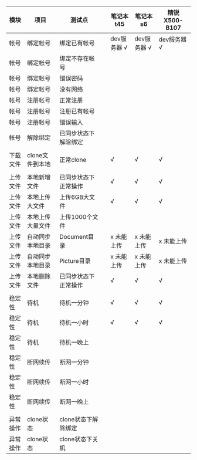 模块|项目|测试点||笔记本t45|笔记本s6|精锐X500-B107|
-----|-----|-----|-----|-----|-----|-----|
帐号|绑定帐号|绑定已有帐号||dev服务器  √|dev服务器  √|dev服务器  √|
帐号|绑定帐号|绑定不存在帐号||||
帐号|绑定帐号|错误密码||||
帐号|绑定帐号|没有网络||||
帐号|注册帐号|正常注册||||
帐号|注册帐号|注册已有帐号||||
帐号|注册帐号|错误输入||||
帐号|解除绑定|已同步状态下解除绑定||||
|||||||
下载文件|clone文件到本地|正常clone||√|√|√|
|||||||
上传文件|本地新增文件|已同步状态下正常操作||√|√|√|
上传文件|本地上传大文件|上传6GB大文件||√|√|√|
上传文件|本地上传大量文件|上传1000个文件||||
上传文件|自动同步本地目录|Document目录||x 未能上传|x 未能上传|x 未能上传|
上传文件|自动同步本地目录|Picture目录||x 未能上传|x 未能上传|x 未能上传|
上传文件|本地删除文件|已同步状态下正常操作||√|√|√|
|||||||
稳定性|待机|待机一分钟||√|√|√|
稳定性|待机|待机一小时||√|√|√|
稳定性|待机|待机一晚上||||
稳定性|断网续传|断网一分钟||||
稳定性|断网续传|断网一小时||||
稳定性|断网续传|断网一晚上||||
|||||||
异常操作|clone状态|clone状态下解除绑定||||
异常操作|clone状态|clone状态下关机||||
